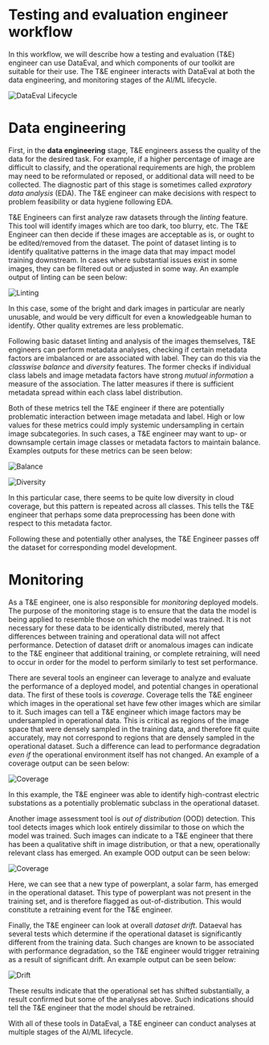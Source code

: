 # Testing and evaluation engineer workflow

In this workflow, we will describe how a testing and evaluation (T&E) engineer can use DataEval, and which components of our toolkit are suitable for their use. The T&E engineer interacts with DataEval at both the data engineering, and monitoring stages of the AI/ML lifecycle. 

![DataEval Lifecycle](./figures/DataEval.png)

# Data engineering


First, in the **data engineering** stage, T&E engineers assess the quality of the data for the desired task. For example, if a higher percentage of image are difficult to classify, and the operational requirements are high, the problem may need to be reformulated or reposed, or additional data will need to be collected. The diagnostic part of this stage is sometimes called *expratory data analysis* (EDA). The T&E engineer can make decisions with respect to problem feasibility or data hygiene following EDA.

T&E Engineers can first analyze raw datasets through the *linting* feature. <!---TODO: Link the relevant tutorials/how-tos.--> This tool will identify images which are too dark, too blurry, etc. The T&E Engineer can then decide if these images are acceptable as is, or ought to be edited/removed from the dataset. The point of dataset linting is to identify qualitative patterns in the image data that may impact model training downstream. In cases where substantial issues exist in some images, they can be filtered out or adjusted in some way. An example output of linting can be seen below:

![Linting](./figures/linting.png)

In this case, some of the bright and dark images in particular are nearly unusable, and would be very difficult for even a knowledgeable human to identify. Other quality extremes are less problematic.

Following basic dataset linting and analysis of the images themselves, T&E engineers can perform metadata analyses, checking if certain metadata factors are imbalanced or are associated with label. They can do this via the *classwise balance* and *diversity* features. The former checks if individual class labels and image metadata factors have strong *mutual information* a measure of the association. The latter measures if there is sufficient metadata spread within each class label distribution.

Both of these metrics tell the T&E engineer if there are potentially problematic interaction between image metadata and label. High or low values for these metrics could imply systemic undersampling in certain image subcategories. In such cases, a T&E engineer may want to up- or downsample certain image classes or metadata factors to maintain balance. Examples outputs for these metrics can be seen below:

![Balance](./figures/balance.png)

![Diversity](./figures/diversity.png)

In this particular case, there seems to be quite low diversity in cloud coverage, but this pattern is repeated across all classes. This tells the T&E engineer that perhaps some data preprocessing has been done with respect to this metadata factor.

Following these and potentially other analyses, the T&E Engineer passes off the dataset for corresponding model development.

# Monitoring


As a T&E engineer, one is also responsible for *monitoring* deployed models. The purpose of the monitoring stage is to ensure that the data the model is being applied to resemble those on which the model was trained. It is not necessary for these data to be identically distributed, merely that differences between training and operational data will not affect performance. Detection of dataset drift or anomalous images can indicate to the T&E engineer that additional training, or complete retraining, will need to occur in order for the model to perform similarly to test set performance.

There are several tools an engineer can leverage to analyze and evaluate the performance of a deployed model, and potential changes in operational data. The first of these tools is *coverage*. Coverage tells the T&E engineer which images in the operational set have few other images which are similar to it. Such images can tell a T&E engineer which image factors may be undersampled in operational data. This is critical as regions of the image space that were densely sampled in the training data, and therefore fit quite accurately, may not correspond to regions that are densely sampled in the operational dataset. Such a difference can lead to performance degradation *even if* the operational environment itself has not changed. An example of a coverage output can be seen below:

![Coverage](./figures/coverage.png)

In this example, the T&E engineer was able to identify high-contrast electric substations as a potentially problematic subclass in the operational dataset.

Another image assessment tool is *out of distribution* (OOD) detection. This tool detects images which look entirely dissimilar to those on which the model was trained. Such images can indicate to a T&E engineer that there has been a qualitative shift in image distribution, or that a new, operationally relevant class has emerged. An example OOD output can be seen below:

![Coverage](./figures/OOD.png)

Here, we can see that a new type of powerplant, a solar farm, has emerged in the operational dataset. This type of powerplant was not present in the training set, and is therefore flagged as out-of-distribution. This would constitute a retraining event for the T&E engineer.

Finally, the T&E engineer can look at overall *dataset drift*. Dataeval has several tests which determine if the operational dataset is significantly different from the training data. Such changes are known to be associated with performance degradation, so the T&E engineer would trigger retraining as a result of significant drift. An example output can be seen below:

![Drift](./figures/drift.png)

These results indicate that the operational set has shifted substantially, a result confirmed but some of the analyses above. Such indications should tell the T&E engineer that the model should be retrained.

With all of these tools in DataEval, a T&E engineer can conduct analyses at multiple stages of the AI/ML lifecycle.